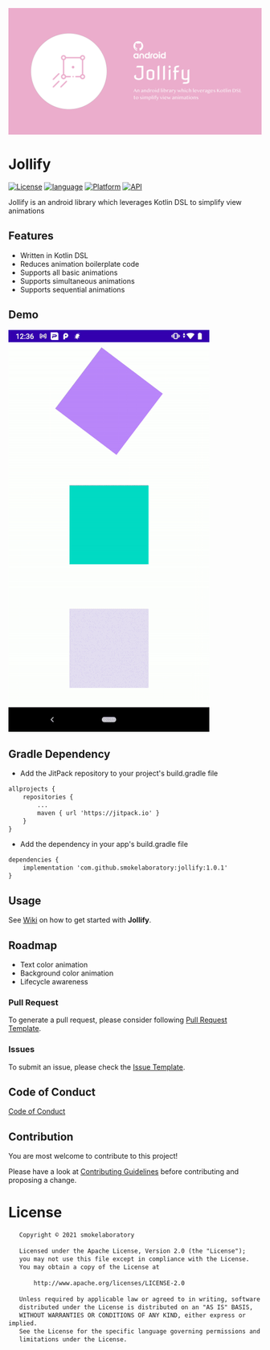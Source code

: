 
![banner](https://github.com/smokelaboratory/jollify/blob/master/banner.svg)

# Jollify

[![License](https://img.shields.io/badge/License-Apache%202.0-2196F3.svg?style=for-the-badge)](https://opensource.org/licenses/Apache-2.0)
[![language](https://img.shields.io/github/languages/top/smokelaboratory/jollify.svg?style=for-the-badge&colorB=f18e33)](https://kotlinlang.org/)
[![Platform](https://img.shields.io/badge/Platform-Android-green.svg?style=for-the-badge)](https://www.android.com/)
[![API](https://img.shields.io/badge/API-21%2B-F44336.svg?style=for-the-badge)](https://android-arsenal.com/api?level=21)

Jollify is an android library which leverages Kotlin DSL to simplify view animations

## Features
* Written in Kotlin DSL
* Reduces animation boilerplate code
* Supports all basic animations
* Supports simultaneous animations 
* Supports sequential animations 

## Demo
![demo](https://github.com/smokelaboratory/jollify/blob/master/demo.gif)

## Gradle Dependency
* Add the JitPack repository to your project's build.gradle file

```
allprojects {
    repositories {
        ...
        maven { url 'https://jitpack.io' }
    }
}
```

* Add the dependency in your app's build.gradle file

```
dependencies {
    implementation 'com.github.smokelaboratory:jollify:1.0.1'
}
```

## Usage
See [Wiki](https://github.com/smokelaboratory/jollify/wiki) on how to get started with **Jollify**.

## Roadmap
* Text color animation
* Background color animation
* Lifecycle awareness

### Pull Request
To generate a pull request, please consider following [Pull Request Template](https://github.com/smokelaboratory/jollify/blob/master/PULL_REQUEST_TEMPLATE.md).

### Issues
To submit an issue, please check the [Issue Template](https://github.com/smokelaboratory/jollify/blob/master/ISSUE_TEMPLATE.md).

Code of Conduct
---
[Code of Conduct](https://github.com/smokelaboratory/jollify/blob/master/CODE_OF_CONDUCT.md)

## Contribution
You are most welcome to contribute to this project!

Please have a look at [Contributing Guidelines](https://github.com/smokelaboratory/jollify/blob/master/CONTRIBUTING.md) before contributing and proposing a change.

# License

```
   Copyright © 2021 smokelaboratory

   Licensed under the Apache License, Version 2.0 (the "License");
   you may not use this file except in compliance with the License.
   You may obtain a copy of the License at

       http://www.apache.org/licenses/LICENSE-2.0

   Unless required by applicable law or agreed to in writing, software
   distributed under the License is distributed on an "AS IS" BASIS,
   WITHOUT WARRANTIES OR CONDITIONS OF ANY KIND, either express or implied.
   See the License for the specific language governing permissions and
   limitations under the License.
```

